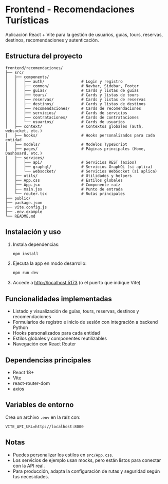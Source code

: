 # Frontend - Recomendaciones Turísticas

Aplicación React + Vite para la gestión de usuarios, guías, tours, reservas, destinos, recomendaciones y autenticación.

## Estructura del proyecto

```
frontend/recomendaciones/
├── src/
│   ├── components/
│   │   ├── auth/                # Login y registro
│   │   ├── common/              # Navbar, Sidebar, Footer
│   │   ├── guias/               # Cards y listas de guías
│   │   ├── tours/               # Cards y listas de tours
│   │   ├── reservas/            # Cards y listas de reservas
│   │   ├── destinos/            # Cards y listas de destinos
│   │   ├── recomendaciones/     # Cards de recomendaciones
│   │   ├── servicios/           # Cards de servicios
│   │   ├── contrataciones/      # Cards de contrataciones
│   │   └── usuarios/            # Cards de usuarios
│   ├── context/                 # Contextos globales (auth, websocket, etc.)
│   ├── hooks/                   # Hooks personalizados para cada entidad
│   ├── models/                  # Modelos TypeScript
│   ├── pages/                   # Páginas principales (Home, Dashboard, etc.)
│   ├── services/
│   │   ├── api/                 # Servicios REST (axios)
│   │   ├── graphql/             # Servicios GraphQL (si aplica)
│   │   └── websocket/           # Servicios WebSocket (si aplica)
│   ├── utils/                   # Utilidades y helpers
│   ├── App.css                  # Estilos globales
│   ├── App.jsx                  # Componente raíz
│   ├── main.jsx                 # Punto de entrada
│   └── router.tsx               # Rutas principales
├── public/
├── package.json
├── vite.config.js
├── .env.example
└── README.md
```

## Instalación y uso

1. Instala dependencias:
   ```bash
   npm install
   ```
2. Ejecuta la app en modo desarrollo:
   ```bash
   npm run dev
   ```
3. Accede a [http://localhost:5173](http://localhost:5173) (o el puerto que indique Vite)

## Funcionalidades implementadas

- Listado y visualización de guías, tours, reservas, destinos y recomendaciones
- Formularios de registro e inicio de sesión con integración a backend Python
- Hooks personalizados para cada entidad
- Estilos globales y componentes reutilizables
- Navegación con React Router

## Dependencias principales

- React 18+
- Vite
- react-router-dom
- axios

## Variables de entorno

Crea un archivo `.env` en la raíz con:

```
VITE_API_URL=http://localhost:8000
```

## Notas

- Puedes personalizar los estilos en `src/App.css`.
- Los servicios de ejemplo usan mocks, pero están listos para conectar con la API real.
- Para producción, adapta la configuración de rutas y seguridad según tus necesidades.
